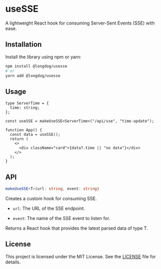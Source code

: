 # useSSE

A lightweight React hook for consuming Server-Sent Events (SSE) with ease.

## Installation

Install the library using npm or yarn:

```bash
npm install @longdog/usesse
# or
yarn add @longdog/usesse
```

## Usage

```tsx
type ServerTime = {
  time: string;
};

const useSSE = makeUseSSE<ServerTime>("/api/sse", "time-update");

function App() {
  const data = useSSE();
  return (
    <>
      <div className="card">{data?.time || "no data"}</div>
    </>
  );
}
```

## API

```typescript
makeUseSSE<T>(url: string, event: string)
```

Creates a custom hook for consuming SSE.

- `url`: The URL of the SSE endpoint.

- `event`: The name of the SSE event to listen for.

Returns a React hook that provides the latest parsed data of type T.

## License

This project is licensed under the MIT License.
See the [LICENSE](LICENSE) file for details.
